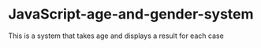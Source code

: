 # JavaScript-age-and-gender-system
This is a system that takes age and displays a result for each case
